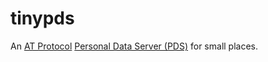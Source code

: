 # tinypds

An [AT Protocol](https://atproto.com/) [Personal Data Server
(PDS)](https://atproto.com/guides/glossary#pds-personal-data-server) for small
places.
